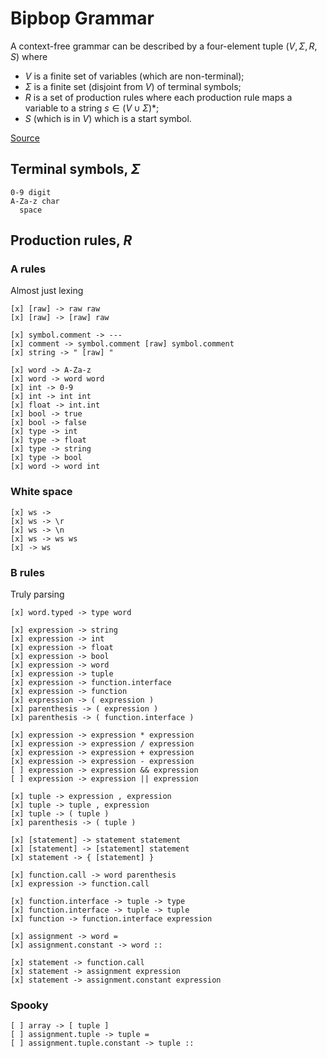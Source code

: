 # Bipbop Grammar

A context-free grammar can be described by a four-element tuple $(V, \Sigma, R, S)$ where

- $V$ is a finite set of variables (which are non-terminal);
- $\Sigma$ is a finite set (disjoint from $V$) of terminal symbols;
- $R$ is a set of production rules where each production rule maps a variable to a string $s \in (V \cup \Sigma)*$;
- $S$ (which is in $V$) which is a start symbol.

[Source](https://en.wikipedia.org/wiki/Context-free_grammar)

## Terminal symbols, $\Sigma$

```
0-9 digit
A-Za-z char
  space
```

## Production rules, $R$

### A rules

Almost just lexing

```
[x] [raw] -> raw raw
[x] [raw] -> [raw] raw

[x] symbol.comment -> ---
[x] comment -> symbol.comment [raw] symbol.comment
[x] string -> " [raw] "

[x] word -> A-Za-z
[x] word -> word word
[x] int -> 0-9
[x] int -> int int
[x] float -> int.int
[x] bool -> true
[x] bool -> false
[x] type -> int
[x] type -> float
[x] type -> string
[x] type -> bool
[x] word -> word int
```

### White space

```
[x] ws ->
[x] ws -> \r
[x] ws -> \n
[x] ws -> ws ws
[x] -> ws
```

### B rules

Truly parsing

```
[x] word.typed -> type word

[x] expression -> string
[x] expression -> int
[x] expression -> float
[x] expression -> bool
[x] expression -> word
[x] expression -> tuple
[x] expression -> function.interface
[x] expression -> function
[x] expression -> ( expression )
[x] parenthesis -> ( expression )
[x] parenthesis -> ( function.interface )

[x] expression -> expression * expression
[x] expression -> expression / expression
[x] expression -> expression + expression
[x] expression -> expression - expression
[ ] expression -> expression && expression
[ ] expression -> expression || expression

[x] tuple -> expression , expression
[x] tuple -> tuple , expression
[x] tuple -> ( tuple )
[x] parenthesis -> ( tuple )

[x] [statement] -> statement statement
[x] [statement] -> [statement] statement
[x] statement -> { [statement] }

[x] function.call -> word parenthesis
[x] expression -> function.call

[x] function.interface -> tuple -> type
[x] function.interface -> tuple -> tuple
[x] function -> function.interface expression

[x] assignment -> word =
[x] assignment.constant -> word ::

[x] statement -> function.call
[x] statement -> assignment expression
[x] statement -> assignment.constant expression
```

### Spooky

```
[ ] array -> [ tuple ]
[ ] assignment.tuple -> tuple =
[ ] assignment.tuple.constant -> tuple ::
```
